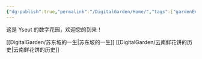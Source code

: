 ```yaml
---
{"dg-publish":true,"permalink":"/DigitalGarden/Home/","tags":["gardenEntry"],"created":"2025-07-07T22:26:39.535+08:00","updated":"2025-07-07T23:11:51.141+08:00"}
---
```


这是 Yseut 的数字花园，欢迎您的到来！



[[DigitalGarden/苏东坡的一生\|苏东坡的一生]]
[[DigitalGarden/云南鲜花饼的历史\|云南鲜花饼的历史]]


